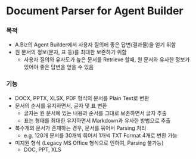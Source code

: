 # Document Parser for Agent Builder

### 목적
* A.Biz의 Agent Builder에서 사용자 질의에 좋은 답변(결과물)을 얻기 위함
* 원 문서의 정보(문자, 표 등)를 최대한 보존하기 위함
  * 사용자 질의와 유사도가 높은 문서를 Retrieve 할때, 원 문서와 유사한 정보가 있어야 좋은 답변을 얻을 수 있음

### 기능
* DOCX, PPTX, XLSX, PDF 형식의 문서를 Plain Text로 변환
* 문서의 순서를 유지하면서, 글자 및 표 변환
  * 글자는 원 문서에 있는 내용과 순서를 그대로 보존하면서 글자 추출
  * 표는 형태를 최대한 유지하면서 Markdown과 유사한 방법으로 추출
* 복수개의 문서가 존재하는 경우, 문서를 묶어서 Parsing 처리
  * e.g. 120개 문서를 30개씩 묶어서 1개씩 TXT Format 4개로 변환 가능
* 미지원 형식 (Legacy MS Office 형식으로 인하여, Parsing 불가능)
  * DOC, PPT, XLS
